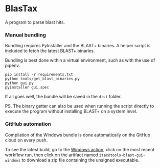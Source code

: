 # BlasTax

A program to parse blast hits.

### Manual bundling

Bundling requires PyInstaller and the BLAST+ binaries.
A helper script is included to fetch the latest BLAST+ binaries.

Bundling is best done within a virtual environment, such as with the use of pipenv.

```
pip install -r requirements.txt
python tools/get_blast_binaries.py
python gui.py
pyinstaller gui.spec
```

If all goes well, the bundle will be saved in the `dist` folder.

PS. The binary getter can also be used when running the script directly to execute the program without installing BLAST+ on a system level.


### GitHub automation

Compilation of the Windows bundle is done automatically on the GitHub cloud on every push.

To see the latest build, go to the [Windows action](https://github.com/iTaxoTools/BlasTax/actions/workflows/ci.yml), click on the most recent workflow run, then click on the artifact named `itaxotools-blast-gui-windows` to download a zip file containing the unsigned executable.
